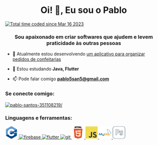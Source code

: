 <h1 align="center">Oi! 👋, Eu sou o Pablo</h1>
<a href="https://wakatime.com/@b3308d1b-0f78-4e81-b970-e6ca9567277a"><img src="https://wakatime.com/badge/user/b3308d1b-0f78-4e81-b970-e6ca9567277a.svg" alt="Total time coded since Mar 16 2023" /></a>
<h3 align="center">Sou apaixonado em criar softwares que ajudem e levem praticidade às outras pessoas</h3>

- 🔭 Atualmente estou desenvolvendo [um aplicativo para organizar pedidos de confeitarias](https://github.com/ImPabl0/lembrete-cakes)

- 🌱 Estou estudando **Java, Flutter**

- 📫 Pode falar comigo **pablo5san5@gmail.com**

<h3 align="left">Se conecte comigo:</h3>
<p align="left">
<a href="https://linkedin.com/in/PabloBatistaSantos/" target="blank"><img align="center" src="https://raw.githubusercontent.com/rahuldkjain/github-profile-readme-generator/master/src/images/icons/Social/linked-in-alt.svg" alt="pablo-santos-351108219/" height="30" width="40" /></a>
</p>

<h3 align="left">Linguagens e ferramentas:</h3>
<p align="left"> <a href="https://www.w3schools.com/cpp/" target="_blank" rel="noreferrer"> <img src="https://raw.githubusercontent.com/devicons/devicon/master/icons/cplusplus/cplusplus-original.svg" alt="cplusplus" width="40" height="40"/> </a> <a href="https://firebase.google.com/" target="_blank" rel="noreferrer"> <img src="https://www.vectorlogo.zone/logos/firebase/firebase-icon.svg" alt="firebase" width="40" height="40"/> </a> <a href="https://flutter.dev" target="_blank" rel="noreferrer"> <img src="https://www.vectorlogo.zone/logos/flutterio/flutterio-icon.svg" alt="flutter" width="40" height="40"/> </a> <a href="https://git-scm.com/" target="_blank" rel="noreferrer"> <img src="https://www.vectorlogo.zone/logos/git-scm/git-scm-icon.svg" alt="git" width="40" height="40"/> </a> <a href="https://www.w3.org/html/" target="_blank" rel="noreferrer"> <img src="https://raw.githubusercontent.com/devicons/devicon/master/icons/html5/html5-original-wordmark.svg" alt="html5" width="40" height="40"/> </a> <a href="https://developer.mozilla.org/en-US/docs/Web/JavaScript" target="_blank" rel="noreferrer"> <img src="https://raw.githubusercontent.com/devicons/devicon/master/icons/javascript/javascript-original.svg" alt="javascript" width="40" height="40"/> </a> <a href="https://www.mysql.com/" target="_blank" rel="noreferrer"> <img src="https://raw.githubusercontent.com/devicons/devicon/master/icons/mysql/mysql-original-wordmark.svg" alt="mysql" width="40" height="40"/> </a> <a href="https://www.photoshop.com/en" target="_blank" rel="noreferrer"> <img src="https://raw.githubusercontent.com/devicons/devicon/master/icons/photoshop/photoshop-line.svg" alt="photoshop" width="40" height="40"/> </a> </p>
